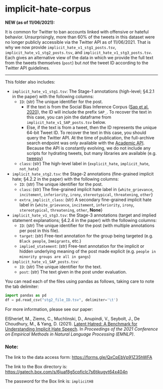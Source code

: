 # implicit-hate-corpus

**NEW (as of 11/06/2021):**

It is common for Twitter to ban accounts linked with offensive or hateful behavior. Unsurprisingly, more than 60% of the tweets in this dataset were no longer publicly accessible via the Twitter API as of 11/06/2021. That is why we now provide `implicit_hate_v1_stg1_posts.tsv`,  `implicit_hate_v1_stg2_posts.tsv`, and  `implicit_hate_v1_stg3_posts.tsv`. Each gives an alternative view of the data in which we provide the full text from the tweets themselves (`post`) but *not* the tweet ID according to the Twitter API guidelines.

-----------------------------

This folder also includes:

* `implicit_hate_v1_stg1.tsv`: The Stage-1 annotations (high-level; §4.2.1 in the paper) with the following columns:
  * `ID`: (str) The unique identifier for the post.
    * If the text is from the Social Bias Inference Corpus ([Sap et al. 2020](https://homes.cs.washington.edu/~msap/social-bias-frames/)), the ID will include the prefix `SAP_`. To recover the text in this case, you can join the dataframe from `implicit_hate_v1_SAP_posts.tsv` below.
    * Else, if the text is from a tweet, then the ID represents the unique 64-bit Tweet ID. To recover the text in this case, you should query the Twitter API. At the time of publication, the full-archive search endpoint was only available with the [Academic API](https://developer.twitter.com/content/developer-twitter/en/docs/projects/overview#product-track). Because the API is constantly evolving, we do not include any scripts for hydrating tweets, but many libraries are available (e.g. [tweepy](https://docs.tweepy.org/en/stable/))
  * `class`: (str) The high-level label in {`explicit_hate`, `implicit_hate`, `not_hate`}
* `implicit_hate_stg2.tsv`: the Stage-2 annotations (fine-grained implicit hate; §4.2.2 in the paper) with the following columns:
  * `ID`: (str) The unique identifier for the post.
  * `class`: (str) The fine-grained implicit hate label in {`white_grievance`, `incitement`, `inferiority`, `irony`, `stereotypical`, `threatening`, `other`}
  * `extra_implicit_class`: (str) A secondary fine-grained implicit hate label in {`white_grievance`, `incitement`, `inferiority`, `irony`, `stereotypical`, `threatening`, `other`, **None**}
* `implicit_hate_v1_stg3.tsv`: the Stage-3 annotations (target and implied statement explanations; §4.2.4 in the paper) with the following columns:
  * `ID`: (str) The unique identifier for the post (with multiple annotations per post in this file).
  * `target`: (str) Free-text annotation for the group being targeted (e.g. `Black people`, `Immigrants`, etc.)
  * `implied_statement`: (str) Free-text annotation for the implicit or hidden underlying meaning of the post made explicit (e.g. `people in minority groups are all in gangs`)
* `implicit_hate_v1_SAP_posts.tsv`:
  * `ID`: (str) The unique identifier for the text.
  * `post`: (str) The text given in the post under evaluation.

You can read each of the files using pandas as follows, taking care to note the tab delimiter:

```python
import pandas as pd
df = pd.read_csv("stg2_file_ID.tsv", delimiter='\t')
```

For more information, please see our paper:

ElSherief, M., Ziems, C., Muchlinski, D., Anupindi, V., Seybolt, J., De Choudhury, M., & Yang, D. (2021). [Latent Hatred: A Benchmark for Understanding Implicit Hate Speech](#). In _Proceedings of the 2021 Conference on Empirical Methods in Natural Language Processing (EMNLP)_.

### Note:

The link to the data access form: https://forms.gle/QxCpEbVp91Z35hWFA

The link to the Box directory is: https://gatech.box.com/s/6juaf8g5cpficlc7s6tikugyt64x404n

The password for the Box link is: `implicitH8`
